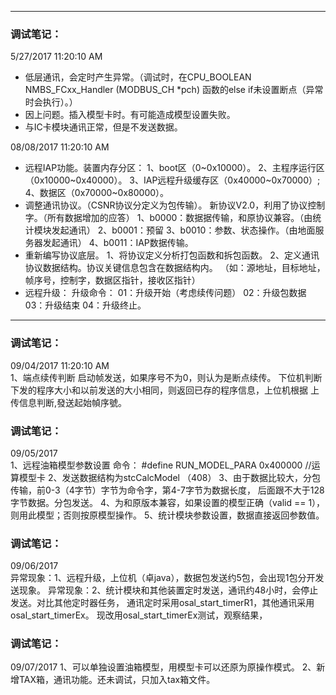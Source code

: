 ***
### 调试笔记：
5/27/2017 11:20:10 AM 

- 低层通讯，会定时产生异常。（调试时，在CPU_BOOLEAN  NMBS_FCxx_Handler (MODBUS_CH  *pch) 函数的else if未设置断点（异常时会执行）。）
- 因上问题。插入模型卡时。有可能造成模型设置失败。
- 与IC卡模块通讯正常，但是不发送数据。

08/08/2017 11:20:10 AM 
- 远程IAP功能。装置内存分区：
        1、boot区（0~0x10000）。
        2、主程序运行区（0x10000~0x40000）。
        3、IAP远程升级缓存区（0x40000~0x70000）;
        4、数据区（0x70000~0x80000）。
- 调整通讯协议。（CSNR协议分定义为包传输）。
        新协议V2.0，利用了协议控制字。（所有数据增加的应答）
        1、b0000：数据据传输，和原协议兼容。（由统计模块发起通讯）
        2、b0001：预留
        3、b0010：参数、状态操作。（由地面服务器发起通讯）
        4、b0011：IAP数据传输。
- 重新编写协议底层。
        1、将协议定义分析打包函数和拆包函数。
        2、定义通讯协议数据结构。协议关键信息包含在数据结构内。
          （如：源地址，目标地址，帧序号，控制字，数据区指针，接收区指针）
- 远程升级：
升级命令：   01：升级开始（考虑续传问题）
             02：升级包数据
             03：升级结束
             04：升级终止。

***
### 调试笔记：
09/04/2017 11:20:10 AM        
1、端点续传判断
   启动帧发送，如果序号不为0，则认为是断点续传。
   下位机判断下发的程序大小和以前发送的大小相同，则返回已存的程序信息，上位机根据
   上传信息判断,發送起始幀序號。
   
### 调试笔记：
09/05/2017  
1、远程油箱模型参数设置
命令：   #define		RUN_MODEL_PARA      0x400000		//运算模型卡
2、发送数据结构为stcCalcModel （408）
3、由于数据比较大，分包传输，前0-3（4字节）字节为命令字，第4-7字节为数据长度，
   后面跟不大于128字节数据。分包发送。
4、为和原版本兼容，如果设置的模型正确（valid == 1），则用此模型；否则按原模型操作。
5、统计模块参数设置，数据直接返回参数值。

### 调试笔记：
09/06/2017  
异常现象：1、远程升级，上位机（卓java），数据包发送约5包，会出现1包分开发送现象。
异常现象：2、统计模块和其他装置定时发送，通讯约48小时，会停止发送。对比其他定时器任务，
            通讯定时采用osal_start_timerR1，其他通讯采用osal_start_timerEx。
            现改用osal_start_timerEx测试，观察结果，

### 调试笔记：
09/07/2017 
1、可以单独设置油箱模型，用模型卡可以还原为原操作模式。
2、新增TAX箱，通讯功能。还未调试，只加入tax箱文件。
   

        